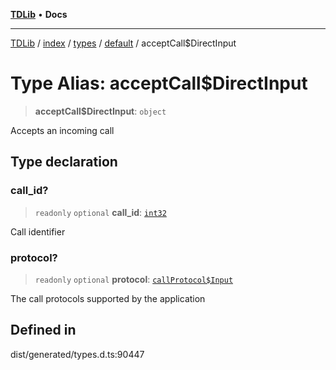 [**TDLib**](../../../../../../README.md) • **Docs**

***

[TDLib](../../../../../../modules.md) / [index](../../../../../README.md) / [types](../../../README.md) / [default](../README.md) / acceptCall$DirectInput

# Type Alias: acceptCall$DirectInput

> **acceptCall$DirectInput**: `object`

Accepts an incoming call

## Type declaration

### call\_id?

> `readonly` `optional` **call\_id**: [`int32`](int32-1.md)

Call identifier

### protocol?

> `readonly` `optional` **protocol**: [`callProtocol$Input`](callProtocol$Input-1.md)

The call protocols supported by the application

## Defined in

dist/generated/types.d.ts:90447
